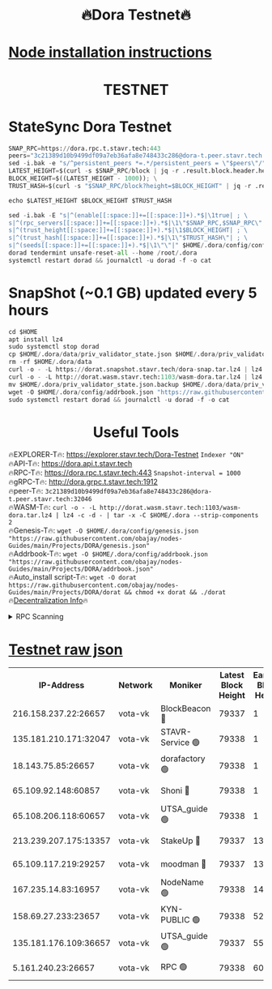 <h1 align="center"> 🔥Dora Testnet🔥</h1>

[Node installation instructions](https://github.com/obajay/nodes-Guides/tree/main/Projects/DORA)
=

<h1 align="center"> TESTNET</h1>

# StateSync Dora Testnet
```python
SNAP_RPC=https://dora.rpc.t.stavr.tech:443
peers="3c21389d10b9499df09a7eb36afa8e748433c286@dora-t.peer.stavr.tech:32046"
sed -i.bak -e "s/^persistent_peers *=.*/persistent_peers = \"$peers\"/" $HOME/.dora/config/config.toml
LATEST_HEIGHT=$(curl -s $SNAP_RPC/block | jq -r .result.block.header.height); \
BLOCK_HEIGHT=$((LATEST_HEIGHT - 1000)); \
TRUST_HASH=$(curl -s "$SNAP_RPC/block?height=$BLOCK_HEIGHT" | jq -r .result.block_id.hash)

echo $LATEST_HEIGHT $BLOCK_HEIGHT $TRUST_HASH

sed -i.bak -E "s|^(enable[[:space:]]+=[[:space:]]+).*$|\1true| ; \
s|^(rpc_servers[[:space:]]+=[[:space:]]+).*$|\1\"$SNAP_RPC,$SNAP_RPC\"| ; \
s|^(trust_height[[:space:]]+=[[:space:]]+).*$|\1$BLOCK_HEIGHT| ; \
s|^(trust_hash[[:space:]]+=[[:space:]]+).*$|\1\"$TRUST_HASH\"| ; \
s|^(seeds[[:space:]]+=[[:space:]]+).*$|\1\"\"|" $HOME/.dora/config/config.toml
dorad tendermint unsafe-reset-all --home /root/.dora
systemctl restart dorad && journalctl -u dorad -f -o cat
```
# SnapShot (~0.1 GB) updated every 5 hours
```python
cd $HOME
apt install lz4
sudo systemctl stop dorad
cp $HOME/.dora/data/priv_validator_state.json $HOME/.dora/priv_validator_state.json.backup
rm -rf $HOME/.dora/data
curl -o - -L https://dorat.snapshot.stavr.tech/dora-snap.tar.lz4 | lz4 -c -d - | tar -x -C $HOME/.dora --strip-components 2
curl -o - -L http://dorat.wasm.stavr.tech:1103/wasm-dora.tar.lz4 | lz4 -c -d - | tar -x -C $HOME/.dora --strip-components 2
mv $HOME/.dora/priv_validator_state.json.backup $HOME/.dora/data/priv_validator_state.json
wget -O $HOME/.dora/config/addrbook.json "https://raw.githubusercontent.com/obajay/nodes-Guides/main/Projects/DORA/addrbook.json"
sudo systemctl restart dorad && journalctl -u dorad -f -o cat
```
 <h1 align="center"> Useful Tools</h1>
 
🔥EXPLORER-T🔥: https://explorer.stavr.tech/Dora-Testnet        `Indexer "ON"` \
🔥API-T🔥:      https://dora.api.t.stavr.tech \
🔥RPC-T🔥:      https://dora.rpc.t.stavr.tech:443              `Snapshot-interval = 1000` \
🔥gRPC-T🔥:     http://dora.grpc.t.stavr.tech:1912 \
🔥peer-T🔥:     `3c21389d10b9499df09a7eb36afa8e748433c286@dora-t.peer.stavr.tech:32046` \
🔥WASM-T🔥:     ```curl -o - -L http://dorat.wasm.stavr.tech:1103/wasm-dora.tar.lz4 | lz4 -c -d - | tar -x -C $HOME/.dora --strip-components 2``` \
🔥Genesis-T🔥:  ```wget -O $HOME/.dora/config/genesis.json "https://raw.githubusercontent.com/obajay/nodes-Guides/main/Projects/DORA/genesis.json"``` \
🔥Addrbook-T🔥: ```wget -O $HOME/.dora/config/addrbook.json "https://raw.githubusercontent.com/obajay/nodes-Guides/main/Projects/DORA/addrbook.json"``` \
🔥Auto_install script-T🔥:  `wget -O dorat https://raw.githubusercontent.com/obajay/nodes-Guides/main/Projects/DORA/dorat && chmod +x dorat && ./dorat` \
🔥[Decentralization Info](https://github.com/obajay/StateSync-snapshots/tree/main/Projects/Dora/Decentralization)🔥

<details>
<summary>RPC Scanning</summary>

<h2 align="center"> We scan nodes in real time every 4 hours. And we provide the final result of RPC endpoints.
We cannot influence the operation of these nodes in any way. </h2>


```python
If Voting Power is higher than 0 --> then the Node is a validator of the network and may be subject to attack and be a potential threat to the chain.
```
```python
We marked such validators with a red symbol
```

</details>

[Testnet raw json](https://rpc-check.dorat.stavr.tech/dorat/rpc-dorat-result.json)
=



<table><tr><th>IP-Address</th><th>Network</th><th>Moniker</th><th>Latest Block Height</th><th>Earliest Block Height</th><th>Catching Up</th><th>Tx Index</th><th>Voting Power</th><th>Scan Time</th></tr><tr><td>216.158.237.22:26657</td><td>vota-vk</td><td>BlockBeacon 🔴</td><td>79337</td><td>1</td><td>False</td><td>off</td><td>9009800000000000</td><td>2023-12-25T19:09:49.819679628UTC</td></tr><tr><td>135.181.210.171:32047</td><td>vota-vk</td><td>STAVR-Service 🟢</td><td>79338</td><td>1</td><td>False</td><td>on</td><td>0</td><td>2023-12-25T19:09:54.661861968UTC</td></tr><tr><td>18.143.75.85:26657</td><td>vota-vk</td><td>dorafactory 🟢</td><td>79338</td><td>1</td><td>False</td><td>on</td><td>0</td><td>2023-12-25T19:09:55.599104874UTC</td></tr><tr><td>65.109.92.148:60857</td><td>vota-vk</td><td>Shoni 🔴</td><td>79338</td><td>1</td><td>False</td><td>on</td><td>9323404379593930</td><td>2023-12-25T19:09:57.303452598UTC</td></tr><tr><td>65.108.206.118:60657</td><td>vota-vk</td><td>UTSA_guide 🟢</td><td>79338</td><td>1</td><td>False</td><td>on</td><td>0</td><td>2023-12-25T19:09:57.645459716UTC</td></tr><tr><td>213.239.207.175:13357</td><td>vota-vk</td><td>StakeUp 🔴</td><td>79337</td><td>13001</td><td>False</td><td>off</td><td>9009500000000000</td><td>2023-12-25T19:09:49.175173528UTC</td></tr><tr><td>65.109.117.219:29257</td><td>vota-vk</td><td>moodman 🔴</td><td>79337</td><td>13001</td><td>False</td><td>off</td><td>9009100000000000</td><td>2023-12-25T19:09:52.279113691UTC</td></tr><tr><td>167.235.14.83:16957</td><td>vota-vk</td><td>NodeName 🟢</td><td>79338</td><td>14001</td><td>False</td><td>on</td><td>0</td><td>2023-12-25T19:09:57.897540534UTC</td></tr><tr><td>158.69.27.233:23657</td><td>vota-vk</td><td>KYN-PUBLIC 🟢</td><td>79338</td><td>52001</td><td>False</td><td>on</td><td>0</td><td>2023-12-25T19:09:56.888072247UTC</td></tr><tr><td>135.181.176.109:36657</td><td>vota-vk</td><td>UTSA_guide 🟢</td><td>79337</td><td>55501</td><td>False</td><td>on</td><td>0</td><td>2023-12-25T19:09:48.937642511UTC</td></tr><tr><td>5.161.240.23:26657</td><td>vota-vk</td><td>RPC 🟢</td><td>79338</td><td>60001</td><td>False</td><td>off</td><td>0</td><td>2023-12-25T19:09:56.220544534UTC</td></tr></table>
